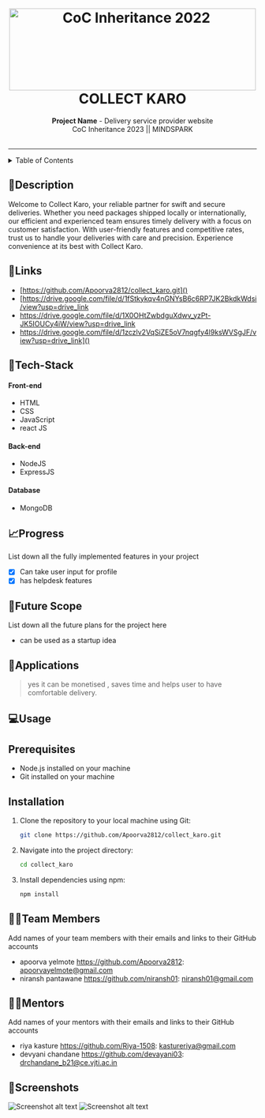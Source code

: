 <h1 align="center">
  <a href="https://github.com/CommunityOfCoders/Inheritance-2023">
    <img src="./Untitled.png" alt="CoC Inheritance 2022" width="500" height="166">
  </a>
  <br>
  COLLECT KARO
</h1>

<div align="center">
   <strong>Project Name</strong> - Delivery service provider website<br>
  CoC Inheritance 2023 || MINDSPARK <br> <br>
  
</div>
<hr>

<details>
<summary>Table of Contents</summary>

- [Description](#description)
- [Links](#links)
- [Tech Stack](#tech-stack)
- [Progress](#progress)
- [Future Scope](#future-scope)
- [Applications](#applications)
- [Project Setup](#project-setup)
- [Usage](#usage)
- [Team Members](#team-members)
- [Mentors](#mentors)
- [Screenshots](#screenshots)

</details>

## 📝Description

Welcome to Collect Karo, your reliable partner for swift and secure deliveries. Whether you need packages shipped locally or internationally, our efficient and experienced team ensures timely delivery with a focus on customer satisfaction. With user-friendly features and competitive rates, trust us to handle your deliveries with care and precision. Experience convenience at its best with Collect Karo.



## 🔗Links

- [https://github.com/Apoorva2812/collect_karo.git]()
- [https://drive.google.com/file/d/1fStkykqv4nGNYsB6c6RP7JK2BkdkWdsi/view?usp=drive_link
- https://drive.google.com/file/d/1X0OHtZwbdguXdwv_yzPt-JK5IOUCy4iW/view?usp=drive_link
- https://drive.google.com/file/d/1zczlv2VqSiZE5oV7nqgfy4l9ksWVSgJF/view?usp=drive_link]()

## 🤖Tech-Stack

#### Front-end

- HTML
- CSS
- JavaScript
- react JS

#### Back-end

- NodeJS
- ExpressJS
  
#### Database

- MongoDB

## 📈Progress

List down all the fully implemented features in your project

- [x] Can take user input for profile
- [x] has helpdesk features

## 🔮Future Scope

List down all the future plans for the project here

- can be used as a startup idea

## 💸Applications

>yes it can be monetised , saves time and  helps user to have comfortable delivery.

## 💻Usage
## Prerequisites
- Node.js installed on your machine
- Git installed on your machine

## Installation
1. Clone the repository to your local machine using Git:
   ```sh
   git clone https://github.com/Apoorva2812/collect_karo.git

2. Navigate into the project directory:
   ```sh
   cd collect_karo

3. Install dependencies using npm:
   ```sh
   npm install   

## 👨‍💻Team Members

Add names of your team members with their emails and links to their GitHub accounts

- apoorva yelmote https://github.com/Apoorva2812: apoorvayelmote@gmail.com
- niransh pantawane https://github.com/niransh01: niransh01@gmail.com

## 👨‍🏫Mentors

Add names of your mentors with their emails and links to their GitHub accounts

- riya kasture https://github.com/Riya-1508: kastureriya@gmail.com
- devyani chandane https://github.com/devayani03: drchandane_b21@ce.vjti.ac.in

## 📱Screenshots

![Screenshot alt text]("https://drive.google.com/file/d/1X0OHtZwbdguXdwv_yzPt-JK5IOUCy4iW/view?usp=sharing" "Here is a screenshot")
![Screenshot alt text]("https://drive.google.com/file/d/1fStkykqv4nGNYsB6c6RP7JK2BkdkWdsi/view?usp=sharing" "Here is a screenshot")


